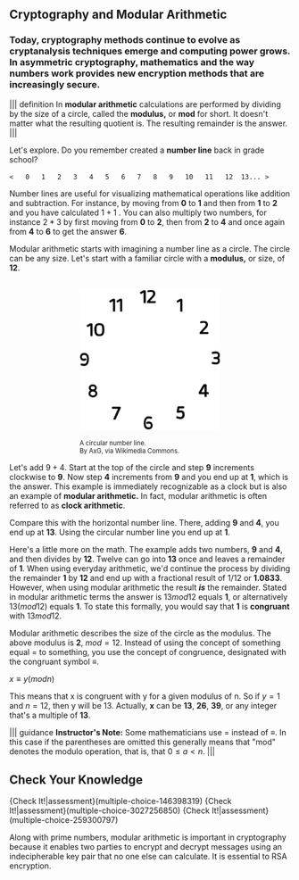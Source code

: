 

## Cryptography and Modular Arithmetic

### Today, cryptography methods continue to evolve as cryptanalysis techniques emerge and computing power grows.  In asymmetric cryptography, mathematics and the way numbers work provides new encryption methods that are increasingly secure.

||| definition
In **modular arithmetic**  calculations are performed by dividing by the size of a circle, called the **modulus,** or **mod** for short. It doesn't matter what the resulting quotient is. The resulting remainder is the answer. 
|||

Let's explore. Do you remember created a **number line** back in grade school?

```
<   0   1   2   3   4   5   6   7   8   9   10   11   12  13... >
```
Number lines are useful for visualizing mathematical operations like addition and subtraction. For instance,  by moving from **0** to **1** and then from **1** to **2** and you have calculated $1 + 1$ . You can also multiply two numbers, for instance $2 * 3$ by first moving from **0** to **2**, then from **2** to **4** and once again from **4** to **6** to get the answer **6**.


Modular arithmetic starts with imagining a number line as a circle. The circle can be any size.  Let's start with a familiar circle with a **modulus,** or size, of **12**.   

<br>
<figure class="snippetimg" style="margin: 0 auto;width:50%">
  <img src=".guides/img/Clockface.PNG" alt="Antique skeleton keys. Sourced under CC 0 public domain. publicdomainpictures.net">
  <figcaption style="font-size: 0.8em; text-align: left;">
  <br> A circular number line.   
  </br>
By AxG, via Wikimedia Commons.  </figcaption>
</figure>

Let's add $9 + 4$. Start at the top of the circle and step **9** increments clockwise to **9**. Now step **4** increments from **9** and you end up at **1**, which is the answer. This example is immediately recognizable as a clock but is also an example of **modular arithmetic.** In fact, modular arithmetic is often referred to as **clock arithmetic**. 

Compare this with the horizontal number line.  There, adding **9** and **4**, you end up at **13**. Using the circular number line you end up at **1**.


Here's a little more on the math. The example adds two numbers, **9** and **4**, and then divides by **12**. Twelve can go into **13** once and leaves a remainder of **1**. When using everyday arithmetic, we'd continue the process by dividing the remainder **1** by **12** and end up with a fractional result of $1/12$ or **1.0833**. However, when using modular arithmetic the result ***is*** the remainder. Stated in modular arithmetic terms the answer is $13 mod 12$ equals **1**, or alternatively $13 (mod 12)$ equals **1**. To state this  formally, you would say that **1** is **congruant** with $13 mod 12$.

Modular arithmetic describes the size of the circle as the modulus. The above modulus is **2**, $mod = 12$. Instead of using the concept of something equal $=$ to something, you use the concept of congruence, designated with the congruant symbol $≡$.

$x ≡ y (mod n)$

This means that x is congruent with y for a given modulus of n. So if $y = 1$ and $n = 12$, then y will be 13. Actually, **x** can be **13**, **26**, **39**, or any integer that's a multiple of **13**.

||| guidance
**Instructor's Note:** Some mathematicians use = instead of $≡$. In this case if the parentheses are omitted this generally means that "mod" denotes the modulo operation, that is, that $0 ≤ a < n$.
|||


## Check Your Knowledge
{Check It!|assessment}(multiple-choice-146398319)
{Check It!|assessment}(multiple-choice-3027256850)
{Check It!|assessment}(multiple-choice-259300797)

Along with prime numbers, modular arithmetic is important in cryptography because it enables two parties to encrypt and decrypt messages using an indecipherable key pair that no one else can calculate. It is essential to RSA encryption.

